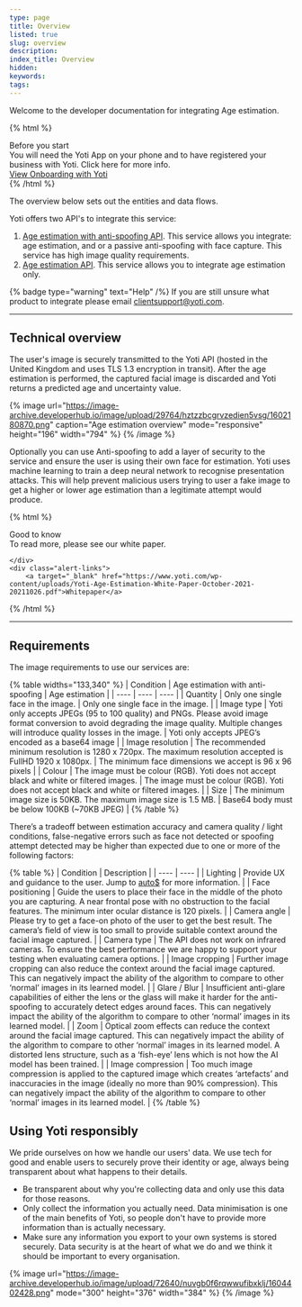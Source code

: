 ```yaml
---
type: page
title: Overview
listed: true
slug: overview
description: 
index_title: Overview
hidden: 
keywords: 
tags: 
---
```


Welcome to the developer documentation for integrating Age estimation.

{% html %}
<div class="alert-BYS">
   <div class="alert-title" id="BYS">
      Before you start
   </div>
   <div class="alert-text" >
      You will need the Yoti App on your phone and to have registered your business with Yoti. Click here for more info.
   </div>
   <div class="alert-links"> 
         <a target="_self" href="https://developers.yoti.com/yoti/age-estimation/getting-started">View Onboarding with Yoti</a>
   </div>
</div>
{% /html %}

The overview below sets out the entities and data flows.

Yoti offers two API's to integrate this service:

1. [Age estimation with anti-spoofing API](https://developers.yoti.com/age-estimation/integration-guide).  This service allows you integrate: age estimation, and or a passive anti-spoofing with face capture. This service has high image quality requirements.
2. [Age estimation API](https://developers.yoti.com/age-estimation/request-age). This service allows you to integrate age estimation only. 

{% badge type="warning" text="Help" /%} If you are still unsure what product to integrate please email [clientsupport@yoti.com](mailto:clientsupport@yoti.com).

---

## Technical overview

The user's image is securely transmitted to the Yoti API (hosted in the United Kingdom and uses TLS 1.3 encryption in transit). After the age estimation is performed, the captured facial image is discarded and Yoti returns a predicted age and uncertainty value.

{% image url="https://image-archive.developerhub.io/image/upload/29764/hztzzbcgrvzedien5vsg/1602180870.png" caption="Age estimation overview" mode="responsive" height="196" width="794" %}
{% /image %}

Optionally you can use Anti-spoofing to add a layer of security to the service and ensure the user is using their own face for estimation. Yoti uses machine learning to train a deep neural network to recognise presentation attacks. This will help prevent malicious users trying to user a fake image to get a higher or lower age estimation than a legitimate attempt would produce.

{% html %}
<div class="alert-GTK">
    <div class="alert-title" id="GTK">
        Good to know
    </div>
    <div class="alert-text">
        To read more, please see our white paper.

    </div>
    <div class="alert-links"> 
        <a target="_blank" href="https://www.yoti.com/wp-content/uploads/Yoti-Age-Estimation-White-Paper-October-2021-20211026.pdf">Whitepaper</a>
   </div>
{% /html %}

---

## Requirements

The image requirements to use our services are:

{% table widths="133,340" %}
| Condition | Age estimation with anti-spoofing | Age estimation | 
| ---- | ---- | ---- | 
| Quantity | Only one single face in the image. | Only one single face in the image. | 
| Image type | Yoti only accepts JPEGs (95 to 100 quality) and PNGs. Please avoid image format conversion to avoid degrading the image quality. Multiple changes will introduce quality losses in the image. | Yoti only accepts JPEG’s encoded as a base64 image | 
| Image resolution | The recommended minimum resolution is 1280 x 720px. The maximum resolution accepted is FullHD 1920 x 1080px. | The minimum face dimensions we accept is 96 x 96 pixels | 
| Colour | The image must be colour (RGB). Yoti does not accept black and white or filtered images. | The image must be colour (RGB). Yoti does not accept black and white or filtered images. | 
| Size | The minimum image size is 50KB. The maximum image size is 1.5 MB. | Base64 body must be below 100KB (~70KB JPEG) | 
{% /table %}

There’s a tradeoff between estimation accuracy and camera quality / light conditions, false-negative errors such as face not detected or spoofing attempt detected may be higher than expected due to one or more of the following factors:

{% table %}
| Condition | Description | 
| ---- | ---- | 
| Lighting | Provide UX and guidance to the user. Jump to [auto$](/age-estimation/user-experience) for more information. | 
| Face positioning | Guide the users to place their face in the middle of the photo you are capturing. A near frontal pose with no obstruction to the facial features. The minimum inter ocular distance is 120 pixels. | 
| Camera angle | Please try to get a face-on photo of the user to get the best result. The camera’s field of view is too small to provide suitable context around the facial image captured. | 
| Camera type | The API does not work on infrared cameras. To ensure the best performance we are happy to support your testing when evaluating camera options. | 
| Image cropping | Further image cropping can also reduce the context around the facial image captured. This can negatively impact the ability of the algorithm to compare to other ‘normal’ images in its learned model. | 
| Glare / Blur | Insufficient anti-glare capabilities of either the lens or the glass will make it harder for the anti-spoofing to accurately detect edges around faces. This can negatively impact the ability of the algorithm to compare to other ‘normal’ images in its learned model. | 
| Zoom | Optical zoom effects can reduce the context around the facial image captured. This can negatively impact the ability of the algorithm to compare to other ‘normal’ images in its learned model. A distorted lens structure, such as a ‘fish-eye’ lens which is not how the AI model has been trained. | 
| Image compression | Too much image compression is applied to the captured image which creates ‘artefacts’ and inaccuracies in the image (ideally no more than 90% compression). This can negatively impact the ability of the algorithm to compare to other ‘normal’ images in its learned model. | 
{% /table %}

## Using Yoti responsibly

We pride ourselves on how we handle our users' data. We use tech for good and enable users to securely prove their identity or age, always being transparent about what happens to their details.

- Be transparent about why you're collecting data and only use this data for those reasons.
- Only collect the information you actually need. Data minimisation is one of the main benefits of Yoti, so people don't have to provide more information than is actually necessary.
- Make sure any information you export to your own systems is stored securely. Data security is at the heart of what we do and we think it should be important to every organisation.

{% image url="https://image-archive.developerhub.io/image/upload/72640/nuvgb0f6rqwwufibxklj/1604402428.png" mode="300" height="376" width="384" %}
{% /image %}